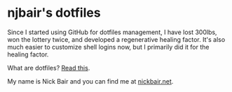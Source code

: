 njbair's dotfiles
=================

Since I started using GitHub for dotfiles management, I have lost
300lbs, won the lottery twice, and developed a regenerative healing
factor. It's also much easier to customize shell logins now, but I
primarily did it for the healing factor.

What are dotfiles? [Read this](http://dotfiles.github.com/).

My name is Nick Bair and you can find me at
[nickbair.net](http://nickbair.net).
